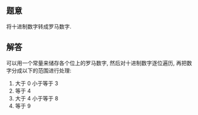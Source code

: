 ## 题意

将十进制数字转成罗马数字.

## 解答

可以用一个常量来储存各个位上的罗马数字, 然后对十进制数字逐位遍历, 再把数字分成以下的范围进行处理:

1. 大于 0 小于等于 3
2. 等于 4
3. 大于 4 小于等于 8
4. 等于 9